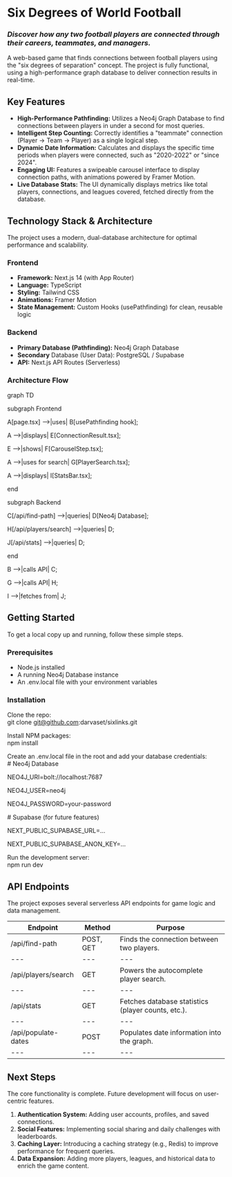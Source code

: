# **Six Degrees of World Football**

### **_Discover how any two football players are connected through their careers, teammates, and managers._**

A web-based game that finds connections between football players using the "six degrees of separation" concept. The project is fully functional, using a high-performance graph database to deliver connection results in real-time.

## **Key Features**

- **High-Performance Pathfinding:** Utilizes a Neo4j Graph Database to find connections between players in under a second for most queries.
- **Intelligent Step Counting:** Correctly identifies a "teammate" connection (Player → Team → Player) as a single logical step.
- **Dynamic Date Information:** Calculates and displays the specific time periods when players were connected, such as "2020-2022" or "since 2024".
- **Engaging UI:** Features a swipeable carousel interface to display connection paths, with animations powered by Framer Motion.
- **Live Database Stats:** The UI dynamically displays metrics like total players, connections, and leagues covered, fetched directly from the database.

## **Technology Stack & Architecture**

The project uses a modern, dual-database architecture for optimal performance and scalability.

### **Frontend**

- **Framework:** Next.js 14 (with App Router)
- **Language:** TypeScript
- **Styling:** Tailwind CSS
- **Animations:** Framer Motion
- **State Management:** Custom Hooks (usePathfinding) for clean, reusable logic

### **Backend**

- **Primary Database (Pathfinding):** Neo4j Graph Database
- **Secondary** Database (User Data): PostgreSQL / Supabase
- **API:** Next.js API Routes (Serverless)

### **Architecture Flow**

graph TD

subgraph Frontend

A\[page.tsx\] -->|uses| B\[usePathfinding hook\];

A -->|displays| E\[ConnectionResult.tsx\];

E -->|shows| F\[CarouselStep.tsx\];

A -->|uses for search| G\[PlayerSearch.tsx\];

A -->|displays| I\[StatsBar.tsx\];

end

subgraph Backend

C\[/api/find-path\] -->|queries| D\[Neo4j Database\];

H\[/api/players/search\] -->|queries| D;

J\[/api/stats\] -->|queries| D;

end

B -->|calls API| C;

G -->|calls API| H;

I -->|fetches from| J;

## **Getting Started**

To get a local copy up and running, follow these simple steps.

### **Prerequisites**

- Node.js installed
- A running Neo4j Database instance
- An .env.local file with your environment variables

### **Installation**

Clone the repo:  
git clone <git@github.com>:darvaset/sixlinks.git

Install NPM packages:  
npm install

Create an .env.local file in the root and add your database credentials:  
\# Neo4j Database

NEO4J_URI=bolt://localhost:7687

NEO4J_USER=neo4j

NEO4J_PASSWORD=your-password

\# Supabase (for future features)

NEXT_PUBLIC_SUPABASE_URL=...

NEXT_PUBLIC_SUPABASE_ANΟΝ_ΚΕΥ=...

Run the development server:  
npm run dev

## **API Endpoints**

The project exposes several serverless API endpoints for game logic and data management.

| **Endpoint** | **Method** | **Purpose** |
| --- | --- | --- |
| /api/find-path | POST, GET | Finds the connection between two players. |
| --- | --- | --- |
| /api/players/search | GET | Powers the autocomplete player search. |
| --- | --- | --- |
| /api/stats | GET | Fetches database statistics (player counts, etc.). |
| --- | --- | --- |
| /api/populate-dates | POST | Populates date information into the graph. |
| --- | --- | --- |

## **Next Steps**

The core functionality is complete. Future development will focus on user-centric features.

1. **Authentication System:** Adding user accounts, profiles, and saved connections.
2. **Social Features:** Implementing social sharing and daily challenges with leaderboards.
3. **Caching Layer:** Introducing a caching strategy (e.g., Redis) to improve performance for frequent queries.
4. **Data Expansion:** Adding more players, leagues, and historical data to enrich the game content.
